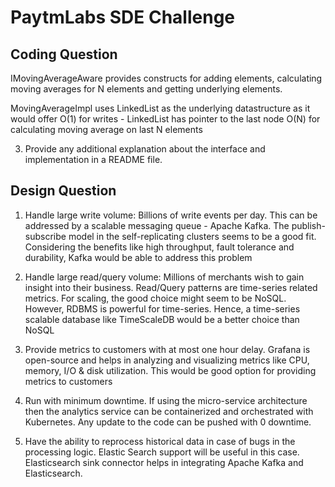 # PaytmLabs SDE Challenge

## Coding Question

IMovingAverageAware provides constructs for adding elements,
calculating moving averages for N elements and getting underlying elements.

MovingAverageImpl uses LinkedList as the underlying datastructure as it would offer
O(1) for writes - LinkedList has pointer to the last node
O(N) for calculating moving average on last N elements

3. Provide any additional explanation about the interface and implementation in a README file.

## Design Question

1. Handle large write volume: Billions of write events per day.
This can be addressed by a scalable messaging queue - Apache Kafka.
The publish-subscribe model in the self-replicating clusters seems to be a good fit.
Considering the benefits like high throughput, fault tolerance and durability, Kafka would be able to address this problem


2. Handle large read/query volume: Millions of merchants wish to gain insight into their business. Read/Query patterns are time-series related metrics.
For scaling, the good choice might seem to be NoSQL. However, RDBMS is powerful for time-series.
Hence, a time-series scalable database like TimeScaleDB would be a better choice than NoSQL

3. Provide metrics to customers with at most one hour delay.
Grafana is open-source and helps in analyzing and visualizing metrics like CPU, memory, I/O & disk utilization.
This would be good option for providing metrics to customers

4. Run with minimum downtime.
If using the micro-service architecture then the analytics service can be containerized and orchestrated with Kubernetes.
Any update to the code can be pushed with 0 downtime.

5. Have the ability to reprocess historical data in case of bugs in the processing logic.
Elastic Search support will be useful in this case. Elasticsearch sink connector helps in integrating Apache Kafka and Elasticsearch.
